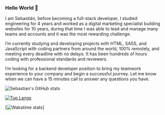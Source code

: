 ### Hello World 👋

I am Sebastián, before becoming a full-stack developer, I studied engineering for 4 years and worked as a digital marketing specialist building websites for 10 years, during that time I was able to lead and manage many teams and accounts and it was the most rewarding challenge.

I’m currently studying and developing projects with HTML, SASS, and JavaScript with coding partners from around the world, 100% remotely, and meeting every deadline with no delays. It has been hundreds of hours coding with professional standards and reviewers.

I’m looking for a backend developer position to bring my teamwork experience to your company and begin a successful journey. Let me know when we can have a 15 minutes call to answer any questions you have.

![Sebastian's GitHub stats](https://github-readme-stats.vercel.app/api?username=smunozmo&count_private=true&icons=true&theme=vision-friendly-dark)

[![Top Langs](https://github-readme-stats.vercel.app/api/top-langs/?username=smunozmo&langs_count=8&theme=vision-friendly-dark)](https://github.com/smunozmo)

[![Wakatime stats](https://github-readme-stats.vercel.app/api/wakatime?username=@smunozmo&theme=dark)]


<!--
**smunozmo/smunozmo** is a ✨ _special_ ✨ repository because its `README.md` (this file) appears on your GitHub profile.

Here are some ideas to get you started:

- 🔭 I’m currently working on ...
- 🌱 I’m currently learning ...
- 👯 I’m looking to collaborate on ...
- 🤔 I’m looking for help with ...
- 💬 Ask me about ...
- 📫 How to reach me: ...
- 😄 Pronouns: ...
- ⚡ Fun fact: ...
-->
